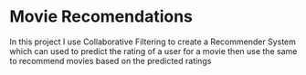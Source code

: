 # Movie Recomendations
In this project I use Collaborative Filtering to create a Recommender System which can used to predict the rating of a user for a movie then use the same to recommend movies based on the predicted ratings
